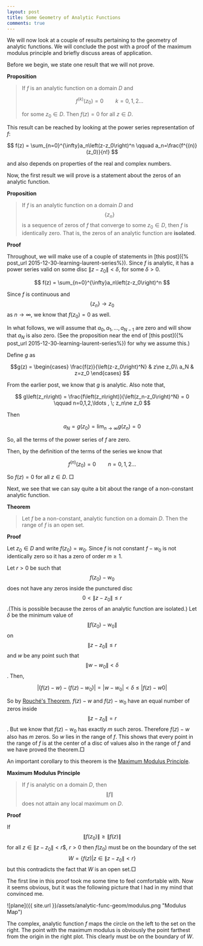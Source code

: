 ```yaml
---
layout: post
title: Some Geometry of Analytic Functions
comments: true
---
```


We will now look at a couple of results pertaining to the geometry of analytic functions. We will conclude the post with a proof of the maximum modulus principle and briefly discuss areas of application.

Before we begin, we state one result that we will not prove.

**Proposition** 

>If $f$ is an analytic function on a domain $D$ and 
>
>$$
f^{(k)}\left(z_0\right) = 0 \qquad k=0,1,2\ldots
$$
>
>for some $z_0 \in D$. Then $f(z)=0$ for all $z \in D$.

This result can be reached by looking at the power series representation of $f$:

$$
f(z) = \sum_{n=0}^{\infty}a_n\left(z-z_0\right)^n \qquad a_n=\frac{f^{(n)}(z_0)}{n!}
$$ 

and also depends on properties of the real and complex numbers.

Now, the first result we will prove is a statement about the zeros of an analytic function.

**Proposition**

>If  $f$ is an analytic function on a domain $D$ and $$\left\{z_n \right\}$$ is a sequence of zeros of $f$ that converge to some $z_0 \in D$, then $f$ is identically zero. That is, the zeros of an analytic function are **isolated**.



**Proof**

Throughout, we will make use of a couple of statements in [this post]({% post_url  2015-12-30-learning-laurent-series%}). Since $f$ is analytic, it has a power series valid on some disc $\left\|z-z_0\right\|\lt\delta$, for some $\delta \gt 0$.

$$
f(z) = \sum_{n=0}^{\infty}a_n\left(z-z_0\right)^n
$$ 

Since $f$ is continuous and $$\left\{z_n\right\} \rightarrow z_0$$ as $n \rightarrow \infty$, we know that $f\left(z_0\right)=0$ as well.

In what follows, we will assume that $a_0, a_1,\ldots, a_{N-1}$ are zero and will show that $a_N$ is also zero. (See the proposition near the end of [this post]({% post_url  2015-12-30-learning-laurent-series%}) for why we assume this.) 

Define $g$ as

$$g(z) = \begin{cases}
\frac{f(z)}{\left(z-z_0\right)^N} & z\ne z_0\\
a_N & z=z_0
\end{cases}
$$

From the earlier post, we know that $g$ is analytic. Also note that,

$$
g\left(z_n\right) = \frac{f\left(z_n\right)}{\left(z_n-z_0\right)^N} = 0 \qquad n=0,1,2,\ldots , \; z_n\ne z_0
$$

Then 

$$
a_N = g\left(z_0\right) = \lim_{n\rightarrow \infty} g\left(z_n\right) = 0
$$

So, all the terms of the power series of $f$ are zero. 


Then, by the definition of the terms of the series we know that 

$$
f^{(n)}\left(z_0\right) = 0 \qquad n=0,1,2\ldots
$$

So $f(z)=0$ for all $z \in D$. $\Box$


Next, we see that we can say quite a bit about the range of a non-constant analytic function.

**Theorem**

>Let $f$ be a non-constant, analytic function on a domain $D$. Then the range of $f$ is an open set.

**Proof**

Let $z_0 \in D$ and write $f\left(z_0\right) = w_0$. Since $f$ is not constant $f-w_0$ is not identically zero so it has a zero of order $m \ge 1$. 

Let $r \gt 0$ be such that $$f\left(z_0\right) - w_0$$ does not have any zeros inside the punctured disc $$0 \lt \left\|z-z_0\right\| \le r$$.(This is possible because the zeros of an analytic function are isolated.) Let $\delta$ be the minimum value of  $$\left\|f\left(z_0\right) - w_0\right\|$$ on $$\left\|z-z_0\right\| \le r$$ and $w$ be any point such that $$\left\|w - w_0\right\|\lt \delta$$. Then,

$$
 \left|\left(f(z) - w\right) - \left(f\left(z\right) - w_0\right)\right| = \left|w - w_0\right| \lt \delta \le \left|f(z) -w0\right|
$$ 

So by [Rouch&#233;'s Theorem](https://en.wikipedia.org/wiki/Rouch%C3%A9%27s_theorem), $f(z) - w$ and $f\left(z\right) - w_0$ have an equal number of zeros inside $$\left\|z-z_0\right\| = r$$ . But we know that $f\left(z\right) - w_0$ has exactly $m$ such zeros. Therefore $f(z) - w$ also has $m$ zeros. So $w$ lies in the range of $f$. This shows that every point in the range of $f$ is at the center of a disc of values also in the range of $f$ and we have proved the theorem.$\Box$

An important corollary to this theorem is the [Maximum Modulus Principle](https://en.wikipedia.org/wiki/Maximum_modulus_principle).

**Maximum Modulus Principle**

>If $f$ is analytic on a domain $D$, then $$\left\|f\right\|$$ does not attain any local maximum on $D$.

**Proof**

If $$\left\|f\left(z_0\right)\right\| \ge \left\|f\left(z\right)\right\|$$ for all $z \in \left\|z-z_0\right\| \lt r$$, $r\gt0$ then $f\left(z_0\right)$ must be on the boundary of the set $$W=\left\{f\left(z\right) | z \in \left\|z-z_0\right\| \lt r\right\}$$ but this contradicts the fact that $W$ is an open set.$\Box$

The first line in this proof took me some time to feel comfortable with. Now it seems obvious, but it was the following picture that I had in my mind that convinced me.

![plane]({{ site.url }}/assets/analytic-func-geom/modulus.png "Modulus Map")

The complex, analytic function $f$ maps the circle on the left to the set on the right. The point with the maximum modulus is obviously the point farthest from the origin in the right plot. This clearly must be on the boundary of $W$.